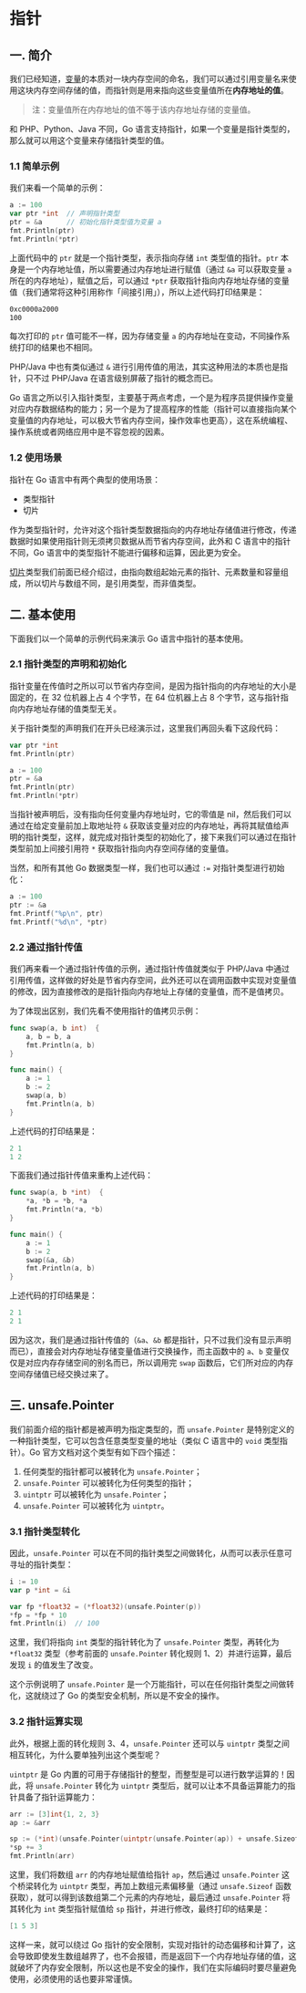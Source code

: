 # 指针

## 一. 简介

我们已经知道，[变量](https://geekr.dev/posts/golang-variables-and-constants#toc-1)的本质对一块内存空间的命名，我们可以通过引用变量名来使用这块内存空间存储的值，而指针则是用来指向这些变量值所在**内存地址的值**。

> 注：变量值所在内存地址的值不等于该内存地址存储的变量值。

和 PHP、Python、Java 不同，Go 语言支持指针，如果一个变量是指针类型的，那么就可以用这个变量来存储指针类型的值。

### 1.1 简单示例

我们来看一个简单的示例：

```go
a := 100
var ptr *int  // 声明指针类型
ptr = &a      // 初始化指针类型值为变量 a 
fmt.Println(ptr)
fmt.Println(*ptr)
```

上面代码中的 `ptr` 就是一个指针类型，表示指向存储 `int` 类型值的指针。`ptr` 本身是一个内存地址值，所以需要通过内存地址进行赋值（通过 `&a` 可以获取变量 `a` 所在的内存地址），赋值之后，可以通过 `*ptr` 获取指针指向内存地址存储的变量值（我们通常将这种引用称作「间接引用」），所以上述代码打印结果是：

```txt
0xc0000a2000
100
```

每次打印的 `ptr` 值可能不一样，因为存储变量 `a` 的内存地址在变动，不同操作系统打印的结果也不相同。

PHP/Java 中也有类似通过 `&` 进行引用传值的用法，其实这种用法的本质也是指针，只不过 PHP/Java 在语言级别屏蔽了指针的概念而已。

Go 语言之所以引入指针类型，主要基于两点考虑，一个是为程序员提供操作变量对应内存数据结构的能力；另一个是为了提高程序的性能（指针可以直接指向某个变量值的内存地址，可以极大节省内存空间，操作效率也更高），这在系统编程、操作系统或者网络应用中是不容忽视的因素。

### 1.2 使用场景

指针在 Go 语言中有两个典型的使用场景：

- 类型指针
- 切片

作为类型指针时，允许对这个指针类型数据指向的内存地址存储值进行修改，传递数据时如果使用指针则无须拷贝数据从而节省内存空间，此外和 C 语言中的指针不同，Go 语言中的类型指针不能进行偏移和运算，因此更为安全。

[切片](https://geekr.dev/posts/go-slice-usage)类型我们前面已经介绍过，由指向数组起始元素的指针、元素数量和容量组成，所以切片与数组不同，是引用类型，而非值类型。

## 二. 基本使用

下面我们以一个简单的示例代码来演示 Go 语言中指针的基本使用。

### 2.1 指针类型的声明和初始化

指针变量在传值时之所以可以节省内存空间，是因为指针指向的内存地址的大小是固定的，在 32 位机器上占 4 个字节，在 64 位机器上占 8 个字节，这与指针指向内存地址存储的值类型无关。

关于指针类型的声明我们在开头已经演示过，这里我们再回头看下这段代码：

```go
var ptr *int
fmt.Println(ptr)

a := 100
ptr = &a
fmt.Println(ptr)
fmt.Println(*ptr)
```

当指针被声明后，没有指向任何变量内存地址时，它的零值是 nil，然后我们可以通过在给定变量前加上取地址符 `&` 获取该变量对应的内存地址，再将其赋值给声明的指针类型，这样，就完成对指针类型的初始化了，接下来我们可以通过在指针类型前加上间接引用符 `*` 获取指针指向内存空间存储的变量值。

当然，和所有其他 Go 数据类型一样，我们也可以通过 `:=` 对指针类型进行初始化：

```go
a := 100
ptr := &a
fmt.Printf("%p\n", ptr)
fmt.Printf("%d\n", *ptr)
```

### 2.2 通过指针传值

我们再来看一个通过指针传值的示例，通过指针传值就类似于 PHP/Java 中通过引用传值，这样做的好处是节省内存空间，此外还可以在调用函数中实现对变量值的修改，因为直接修改的是指针指向内存地址上存储的变量值，而不是值拷贝。

为了体现出区别，我们先看不使用指针的值拷贝示例：

```go
func swap(a, b int)  {
    a, b = b, a
    fmt.Println(a, b)
}

func main() {
    a := 1
    b := 2
    swap(a, b)
    fmt.Println(a, b)
}
```

上述代码的打印结果是：

```go
2 1
1 2
```

下面我们通过指针传值来重构上述代码：

```go
func swap(a, b *int)  {
    *a, *b = *b, *a
    fmt.Println(*a, *b)
}

func main() {
    a := 1
    b := 2
    swap(&a, &b)
    fmt.Println(a, b)
}
```

上述代码的打印结果是：

```go
2 1
2 1
```

因为这次，我们是通过指针传值的（`&a`、`&b` 都是指针，只不过我们没有显示声明而已），直接会对内存地址存储变量值进行交换操作，而主函数中的 `a`、`b` 变量仅仅是对应内存存储空间的别名而已，所以调用完 `swap` 函数后，它们所对应的内存空间存储值已经交换过来了。

## 三. unsafe.Pointer

我们前面介绍的指针都是被声明为指定类型的，而 `unsafe.Pointer` 是特别定义的一种指针类型，它可以包含任意类型变量的地址（类似 C 语言中的 `void` 类型指针）。Go 官方文档对这个类型有如下四个描述：

1. 任何类型的指针都可以被转化为 `unsafe.Pointer`；
2. `unsafe.Pointer` 可以被转化为任何类型的指针；
3. `uintptr` 可以被转化为 `unsafe.Pointer`；
4. `unsafe.Pointer` 可以被转化为 `uintptr`。

### 3.1 指针类型转化

因此，`unsafe.Pointer` 可以在不同的指针类型之间做转化，从而可以表示任意可寻址的指针类型：

```go
i := 10
var p *int = &i

var fp *float32 = (*float32)(unsafe.Pointer(p))
*fp = *fp * 10
fmt.Println(i)  // 100
```

这里，我们将指向 `int` 类型的指针转化为了 `unsafe.Pointer` 类型，再转化为 `*float32` 类型（参考前面的 `unsafe.Pointer` 转化规则 1、2）并进行运算，最后发现 `i` 的值发生了改变。

这个示例说明了 `unsafe.Pointer` 是一个万能指针，可以在任何指针类型之间做转化，这就绕过了 Go 的类型安全机制，所以是不安全的操作。

### 3.2 指针运算实现

此外，根据上面的转化规则 3、4，`unsafe.Pointer` 还可以与 `uintptr` 类型之间相互转化，为什么要单独列出这个类型呢？

`uintptr` 是 Go 内置的可用于存储指针的整型，而整型是可以进行数学运算的！因此，将 `unsafe.Pointer` 转化为 `uintptr` 类型后，就可以让本不具备运算能力的指针具备了指针运算能力：

```go
arr := [3]int{1, 2, 3}
ap := &arr

sp := (*int)(unsafe.Pointer(uintptr(unsafe.Pointer(ap)) + unsafe.Sizeof(arr[0])))
*sp += 3
fmt.Println(arr)
```

这里，我们将数组 `arr` 的内存地址赋值给指针 `ap`，然后通过 `unsafe.Pointer` 这个桥梁转化为 `uintptr` 类型，再加上数组元素偏移量（通过 `unsafe.Sizeof` 函数获取），就可以得到该数组第二个元素的内存地址，最后通过 `unsafe.Pointer` 将其转化为 `int` 类型指针赋值给 `sp` 指针，并进行修改，最终打印的结果是：

```go
[1 5 3]
```

这样一来，就可以绕过 Go 指针的安全限制，实现对指针的动态偏移和计算了，这会导致即使发生数组越界了，也不会报错，而是返回下一个内存地址存储的值，这就破坏了内存安全限制，所以这也是不安全的操作，我们在实际编码时要尽量避免使用，必须使用的话也要非常谨慎。